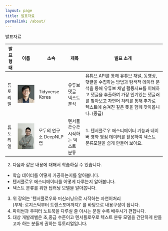 ```yaml
---
layout: page
title: 발표자료
permalink: /about/
---
```


발표자료


발표형태 | 이름 | 소속 | 제목 | 발표 소개
---- | ---- | ---- | ---- | ----
튜토리얼 | ![이광춘](./pic/lkc.png) | Tidyverse Korea | 유튜브 댓글 텍스트 분석 | 유튜브 API를 통해 유튜브 채널, 동영상, 댓글을 수집하는 방법과 탐색적 데이터 분석을 통해 유튜브 채널 활동지표를 이해하고 댓글을 추출하여 가장 인기있는 댓글러를 찾아보고 자연어 처리를 통해 추가로 텍스트에 숨겨진 깊은 뜻을 함께 찾아봅니다. (중급)
튜토리얼 | ![최태균](./pic/ctk.png) | 모두의 연구소 DeepNLP랩 | 텐서플로우로 시작하는 텍스트 분류 | 1. 텐서플로우 에스티메이터 기능과 네이버 영화 평점 데이터를 활용하여 텍스트 분류모델을 쉽게 만들어 보아요.          
2. 다음과 같은 내용에 대해서 학습하실 수 있습니다.         
- 학습 데이터를 어떻게 가공하는지를 알아봅니다.            
- 텐서플로우 에스티메이터를 어떻게 다루는지 알아봅니다.          
- 텍스트 분류를 위한 딥러닝 모델을 알아봅니다.                
3. 위 강의는 '텐서플로우와 머신러닝으로 시작하는 자연어처리               
(부제: 로지스틱부터 트렌스포머까지)' 를 바탕으로 내용구성이 됩니다.            
4. 파이썬과 주피터 노트북을 다루실 줄 아시는 분일 수록 배우시기 편합니다.         
5. 대상 개발레벨은 초,중급 수준이고 텐서플로우로 텍스트 분류 모델을  간단하게 만들고자 하는 분들게 권하는 튜토리얼입니다.                   










